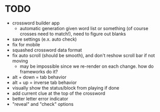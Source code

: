 # TODO
- crossword builder app
  - automatic generation given word list or something (of course crosses need to match!), need to figure out blanks
- save settings (e.x. auto check)
- fix for mobile
- squashed crossword data format
- fix auto scroll (should be smooth), and don't reshow scroll bar if not moving
	- may be impossible since we re-render on each change. how do frameworks do it?
- alt + down = tab behavior
- alt + up = inverse tab behavior
- visually show the status/block from playing if done
- add current clue at the top of the crossword
- better letter error indicator
- "reveal" and "check" options

